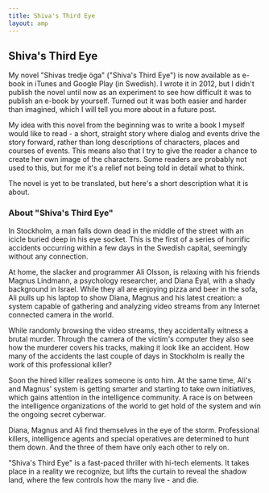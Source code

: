 ```yaml
---
title: Shiva's Third Eye
layout: amp
---
```

## Shiva's Third Eye
<amp-img src="/images/shivas_detail.jpg" alt="Shiva's Third Eye - book cover" width="500" height="313"></amp-img>
My novel "Shivas tredje öga" ("Shiva's Third Eye") is now available as e-book in iTunes and Google Play (in Swedish). I wrote it in 2012, but I didn't publish the novel until now as an experiment to see how difficult it was to publish an e-book by yourself. Turned out it was both easier and harder than imagined, which I will tell you more about in a future post.

My idea with this novel from the beginning was to write a book I myself would like to read - a short, straight story where dialog and events drive the story forward, rather than long descriptions of characters, places and courses of events. This means also that I try to give the reader a chance to create her own image of the characters. Some readers are probably not used to this, but for me it's a relief not being told in detail what to think.

The novel is yet to be translated, but here's a short description what it is about.

### About "Shiva's Third Eye"

In Stockholm, a man falls down dead in the middle of the street with an icicle buried deep in his eye socket. This is the first of a series of horrific accidents occurring within a few days in the Swedish capital, seemingly without any connection.

At home, the slacker and programmer Ali Olsson, is relaxing with his friends Magnus Lindmann, a psychology researcher, and Diana Eyal, with a shady background in Israel. While they all are enjoying pizza and beer in the sofa, Ali pulls up his laptop to show Diana, Magnus and his latest creation: a system capable of gathering and analyzing video streams from any Internet connected camera in the world.

While randomly browsing the video streams, they accidentally witness a brutal murder. Through the camera of the victim's computer they also see how the murderer covers his tracks, making it look like an accident. How many of the accidents the last couple of days in Stockholm is really the work of this professional killer?

Soon the hired killer realizes someone is onto him. At the same time, Ali's and Magnus' system is getting smarter and starting to take own initiatives, which gains attention in the intelligence community. A race is on between the intelligence organizations of the world to get hold of the system and win the ongoing secret cyberwar.

Diana, Magnus and Ali find themselves in the eye of the storm. Professional killers, intelligence agents and special operatives are determined to hunt them down. And the three of them have only each other to rely on.

"Shiva's Third Eye" is a fast-paced thriller with hi-tech elements. It takes place in a reality we recognize, but lifts the curtain to reveal the shadow land, where the few controls how the many live - and die.
